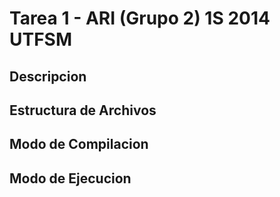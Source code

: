 # Tarea 1 - ARI (Grupo 2) 1S 2014 UTFSM

## Descripcion



## Estructura de Archivos



## Modo de Compilacion

## Modo de Ejecucion

